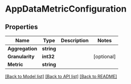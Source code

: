 # AppDataMetricConfiguration

## Properties

Name | Type | Description | Notes
------------ | ------------- | ------------- | -------------
**Aggregation** | **string** |  | 
**Granularity** | **int32** |  | [optional] 
**Metric** | **string** |  | 

[[Back to Model list]](../README.md#documentation-for-models) [[Back to API list]](../README.md#documentation-for-api-endpoints) [[Back to README]](../README.md)


